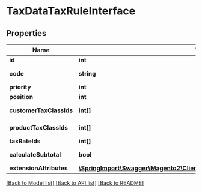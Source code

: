 # TaxDataTaxRuleInterface

## Properties
Name | Type | Description | Notes
------------ | ------------- | ------------- | -------------
**id** | **int** | Id | [optional] 
**code** | **string** | Tax rule code | 
**priority** | **int** | Priority | 
**position** | **int** | Sort order. | 
**customerTaxClassIds** | **int[]** | Customer tax class id | 
**productTaxClassIds** | **int[]** | Product tax class id | 
**taxRateIds** | **int[]** | Tax rate ids | 
**calculateSubtotal** | **bool** | Calculate subtotal. | [optional] 
**extensionAttributes** | [**\SpringImport\Swagger\Magento2\Client\Model\TaxDataTaxRuleExtensionInterface**](TaxDataTaxRuleExtensionInterface.md) |  | [optional] 

[[Back to Model list]](../README.md#documentation-for-models) [[Back to API list]](../README.md#documentation-for-api-endpoints) [[Back to README]](../README.md)


